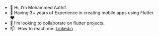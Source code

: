 - 👋 Hi, I’m Mohammed Aathif.
- 🌱 Having 3+ years of Experience in creating mobile apps using Flutter. ❤️
- 💞️ I’m looking to collaborate on flutter projects.
- 📫  How to reach me: [Linkedin](https://www.linkedin.com/in/mohammed-aathif-87a256200)

<!---
MohammedAathif/MohammedAathif is a ✨ special ✨ repository because its `README.md` (this file) appears on your GitHub profile.
You can click the Preview link to take a look at your changes.
--->

